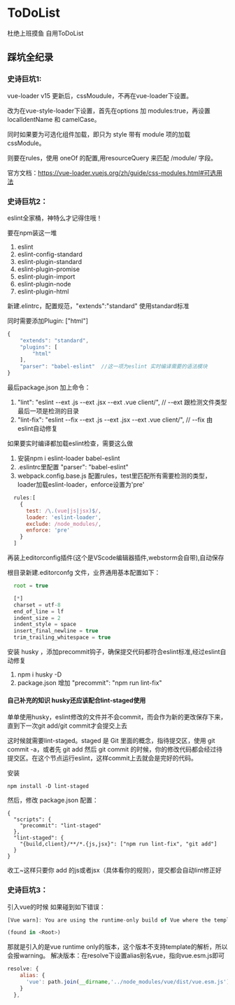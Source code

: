 # ToDoList
杜绝上班摸鱼 自用ToDoList

## 踩坑全纪录

### 史诗巨坑1:

vue-loader v15 更新后，cssMoudule，不再在vue-loader下设置。

改为在vue-style-loader下设置，首先在options 加 modules:true，再设置 localIdentName 和 camelCase。

同时如果要为可选化组件加载，即只为 style 带有 module 项的加载 cssModule。

则要在rules，使用 oneOf 的配置,用resourceQuery 来匹配 /module/ 字段。

官方文档：https://vue-loader.vuejs.org/zh/guide/css-modules.html#可选用法

### 史诗巨坑2：

eslint全家桶，神特么才记得住哦！

要在npm装这一堆

1. eslint
2. eslint-config-standard
3. eslint-plugin-standard
4. eslint-plugin-promise
5. eslint-plugin-import
6. eslint-plugin-node
7. eslint-plugin-html

新建.elintrc，配置规范，"extends":"standard" 使用standard标准

同时需要添加Plugin: ["html"]
```javascript
{
    "extends": "standard",
    "plugins": [
        "html"
    ],
    "parser": "babel-eslint"  //这一项为eslint 实时编译需要的语法模块
}
```
最后package.json 加上命令：

1. "lint": "eslint --ext .js --ext .jsx --ext .vue client/",
// --ext 跟检测文件类型 最后一项是检测的目录
2. "lint-fix": "eslint --fix --ext .js --ext .jsx --ext .vue client/",
// --fix 由eslint自动修复

如果要实时编译都加载eslint检查，需要这么做

1. 安装npm i eslint-loader babel-eslint
2. .eslintrc里配置 "parser": "babel-eslint"
3. webpack.config.base.js 配置rules，test里匹配所有需要检测的类型，loader加载eslint-loader，enforce设置为'pre'

```javascript
  rules:[
    {
      test: /\.(vue|js|jsx)$/,
      loader: 'eslint-loader',
      exclude: /node_modules/,
      enforce: 'pre'
    }
  ]
```

再装上editorconfig插件(这个是VScode编辑器插件,webstorm会自带),自动保存

根目录新建.editorconfg 文件，业界通用基本配置如下：

```javascript
  root = true

  [*]
  charset = utf-8
  end_of_line = lf
  indent_size = 2
  indent_style = space
  insert_final_newline = true
  trim_trailing_whitespace = true
```

安装 husky ，添加precommit钩子，确保提交代码都符合eslint标准,经过eslint自动修复
1. npm i husky -D
2. package.json 增加 "precommit": "npm run lint-fix"

#### 自己补充的知识 husky还应该配合lint-staged使用

单单使用husky，eslint修改的文件并不会commit，而会作为新的更改保存下来，直到下一次git add/git commit才会提交上去

这时候就需要lint-staged。staged 是 Git 里面的概念，指待提交区，使用 git commit -a，或者先 git add 然后 git commit 的时候，你的修改代码都会经过待提交区。在这个节点运行eslint，这样commit上去就会是完好的代码。

安装
```javascipt
npm install -D lint-staged
```

然后，修改 package.json 配置：
```javascipt
{
  "scripts": {
    "precommit": "lint-staged"
  },
  "lint-staged": {
    "{build,client}/**/*.{js,jsx}": ["npm run lint-fix", "git add"]
  }
}
```

收工~这样只要你 add 的js或者jsx（具体看你的规则），提交都会自动lint修正好

### 史诗巨坑3：
引入vue的时候 如果碰到如下错误：

```javascript
[Vue warn]: You are using the runtime-only build of Vue where the template compiler is not available. Either pre-compile the templates into render functions, or use the compiler-included build.

(found in <Root>)
```

那就是引入的是vue runtime only的版本，这个版本不支持template的解析，所以会报warning。
解决版本：在resolve下设置alias别名vue，指向vue.esm.js即可

```javascript
resolve: {
    alias: {
      'vue': path.join(__dirname,'../node_modules/vue/dist/vue.esm.js')
    }
  },
```
